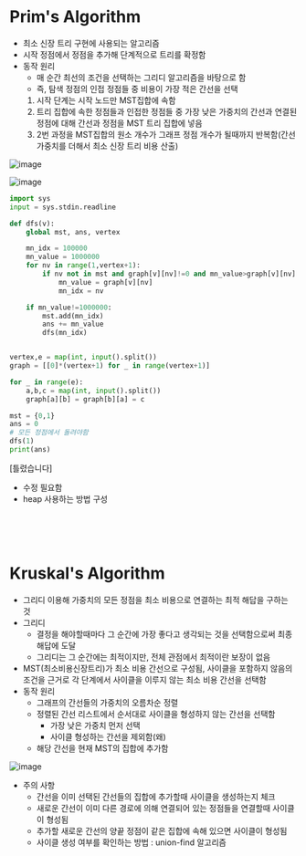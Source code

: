 # Prim's Algorithm
- 최소 신장 트리 구현에 사용되는 알고리즘
- 시작 정점에서 정점을 추가해 단계적으로 트리를 확정함
- 동작 원리
  - 매 순간 최선의 조건을 선택하는 그리디 알고리즘을 바탕으로 함
  - 즉, 탐색 정점의 인접 정점들 중 비용이 가장 적은 간선을 선택
   1. 시작 단계는 시작 노드만 MST집합에 속함
   2. 트리 집합에 속한 정점들과 인접한 정점들 중 가장 낮은 가중치의 간선과 연결된 정점에 대해 간선과 정점을 MST 트리 집합에 넣음
   3. 2번 과정을 MST집합의 원소 개수가 그래프 정점 개수가 될때까지 반복함(간선 가중치를 더해서 최소 신장 트리 비용 산출)

![image](https://github.com/jiyeonnnny/AlgorithmStudy/assets/139419091/6645a154-920f-4f85-a400-22a9bbcc7a1d)

![image](https://github.com/jiyeonnnny/AlgorithmStudy/assets/139419091/6645a154-920f-4f85-a400-22a9bbcc7a1d)

```py
import sys
input = sys.stdin.readline

def dfs(v):
    global mst, ans, vertex

    mn_idx = 100000
    mn_value = 1000000
    for nv in range(1,vertex+1):
        if nv not in mst and graph[v][nv]!=0 and mn_value>graph[v][nv]:
            mn_value = graph[v][nv]
            mn_idx = nv

    if mn_value!=1000000:
        mst.add(mn_idx)
        ans += mn_value
        dfs(mn_idx)


vertex,e = map(int, input().split())
graph = [[0]*(vertex+1) for _ in range(vertex+1)]

for _ in range(e):
    a,b,c = map(int, input().split())
    graph[a][b] = graph[b][a] = c

mst = {0,1}
ans = 0
# 모든 정점에서 돌려야함
dfs(1)
print(ans)
```
[틀렸습니다]
- 수정 필요함
- heap 사용하는 방법 구성

<br>
<br>
<br>

# Kruskal's Algorithm
- 그리디 이용해 가중치의 모든 정점을 최소 비용으로 연결하는 최적 해답을 구하는 것
- 그리디
  - 결정을 해야할때마다 그 순간에 가장 좋다고 생각되는 것을 선택함으로써 최종 해답에 도달
  - 그리디는 그 순간에는 최적이지만, 전체 관점에서 최적이란 보장이 없음
- MST(최소비용신장트리)가 최소 비용 간선으로 구성됨, 사이클을 포함하지 않음의 조건을 근거로 각 단계에서 사이클을 이루지 않는 최소 비용 간선을 선택함
- 동작 원리
  - 그래프의 간선들의 가중치의 오름차순 정렬
  - 정렬된 간선 리스트에서 순서대로 사이클을 형성하지 않는 간선을 선택함
    - 가장 낮은 가중치 먼저 선택
    - 사이클 형성하는 간선을 제외함(왜)
  - 해당 간선을 현재 MST의 집합에 추가함
 
![image](https://github.com/jiyeonnnny/AlgorithmStudy/assets/139419091/d5a80f52-db4e-480e-be70-ca811f1c539c)

- 주의 사항
  - 간선을 이미 선택된 간선들의 집합에 추가할때 사이클을 생성하는지 체크
  - 새로운 간선이 이미 다른 경로에 의해 연결되어 있는 정점들을 연결할때 사이클이 형성됨
  - 추가할 새로운 간선의 양끝 정점이 같은 집합에 속해 있으면 사이클이 형성됨
  - 사이클 생성 여부를 확인하는 방법 : union-find 알고리즘

